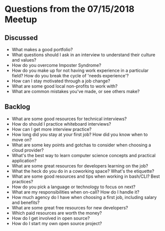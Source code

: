 # Questions from the 07/15/2018 Meetup

## Discussed
* What makes a good portfolio?
* What questions should I ask in an interview to understand their culture and values?
* How do you overcome Imposter Syndrome?
* How do you make up for not having work experience in a particular field? How do you break the cycle of 'needs experience'?
* How can I stay motivated through a job change?
* What are some good local non-profits to work with?
* What are common mistakes you've made, or see others make?

## Backlog
* What are some good resources for technical interviews?
* How do should I practice whiteboard interviews?
* How can I get more interview practice?
* How long did you stay at your first job? How did you know when to move on?
* What are some key points and gotchas to consider when choosing a cloud provider?
* What's the best way to learn computer science concepts and practical application?
* What are some great resources for developers learning on the job?
* What the heck do you do in a coworking space? What's the etiquette?
* What are some good resources and tips when working in bash/CLI? Best practices?
* How do you pick a language or technology to focus on next?
* What are my responsibilities when on-call? How do I handle it?
* How much agency do I have when choosing a first job, including salary and benefits?
* What are some great free resources for new developers?
* Which paid resources are worth the money?
* How do I get involved in open source?
* How do I start my own open source project?
